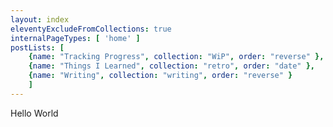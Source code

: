 ```yaml
---
layout: index
eleventyExcludeFromCollections: true
internalPageTypes: [ 'home' ]
postLists: [
	{name: "Tracking Progress", collection: "WiP", order: "reverse" },
	{name: "Things I Learned", collection: "retro", order: "date" },
	{name: "Writing", collection: "writing", order: "reverse" }
	]
---
```

Hello World
